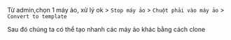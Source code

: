 Từ admin,chọn 1 máy ảo, xử lý ok > ``Stop máy ảo`` > ``Chuột phải vào máy ảo`` > ``Convert to template``

Sau đó chúng ta có thể tạo nhanh các máy ảo khác bằng cách clone 
